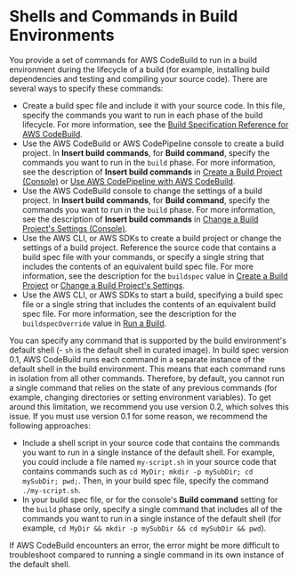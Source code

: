 # Shells and Commands in Build Environments<a name="build-env-ref-cmd"></a>

You provide a set of commands for AWS CodeBuild to run in a build environment during the lifecycle of a build \(for example, installing build dependencies and testing and compiling your source code\)\. There are several ways to specify these commands:
+ Create a build spec file and include it with your source code\. In this file, specify the commands you want to run in each phase of the build lifecycle\. For more information, see the [Build Specification Reference for AWS CodeBuild](build-spec-ref.md)\.
+ Use the AWS CodeBuild or AWS CodePipeline console to create a build project\. In **Insert build commands**, for **Build command**, specify the commands you want to run in the `build` phase\. For more information, see the description of **Insert build commands** in [Create a Build Project \(Console\)](create-project.md#create-project-console) or [Use AWS CodePipeline with AWS CodeBuild](how-to-create-pipeline.md)\.
+ Use the AWS CodeBuild console to change the settings of a build project\. In **Insert build commands**, for **Build command**, specify the commands you want to run in the `build` phase\. For more information, see the description of **Insert build commands** in [Change a Build Project's Settings \(Console\)](change-project.md#change-project-console)\.
+ Use the AWS CLI, or AWS SDKs to create a build project or change the settings of a build project\. Reference the source code that contains a build spec file with your commands, or specify a single string that includes the contents of an equivalent build spec file\. For more information, see the description for the `buildspec` value in [Create a Build Project](create-project.md) or [Change a Build Project's Settings](change-project.md)\.
+ Use the AWS CLI, or AWS SDKs to start a build, specifying a build spec file or a single string that includes the contents of an equivalent build spec file\. For more information, see the description for the `buildspecOverride` value in [Run a Build](run-build.md)\.

You can specify any command that is supported by the build environment's default shell \(\- `sh` is the default shell in curated image\)\. In build spec version 0\.1, AWS CodeBuild runs each command in a separate instance of the default shell in the build environment\. This means that each command runs in isolation from all other commands\. Therefore, by default, you cannot run a single command that relies on the state of any previous commands \(for example, changing directories or setting environment variables\)\. To get around this limitation, we recommend you use version 0\.2, which solves this issue\. If you must use version 0\.1 for some reason, we recommend the following approaches:
+ Include a shell script in your source code that contains the commands you want to run in a single instance of the default shell\. For example, you could include a file named `my-script.sh` in your source code that contains commands such as `cd MyDir; mkdir -p mySubDir; cd mySubDir; pwd;`\. Then, in your build spec file, specify the command `./my-script.sh`\. 
+ In your build spec file, or for the console's **Build command** setting for the `build` phase only, specify a single command that includes all of the commands you want to run in a single instance of the default shell \(for example, `cd MyDir && mkdir -p mySubDir && cd mySubDir && pwd`\)\. 

If AWS CodeBuild encounters an error, the error might be more difficult to troubleshoot compared to running a single command in its own instance of the default shell\.